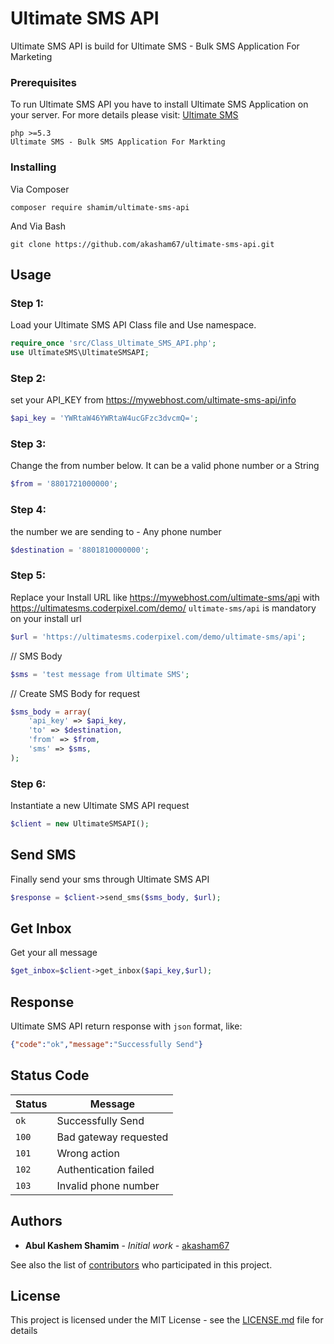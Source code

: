 # Ultimate SMS API

Ultimate SMS API is build for Ultimate SMS - Bulk SMS Application For Marketing


### Prerequisites

To run Ultimate SMS API you have to install Ultimate SMS Application on your server. 
For more details please visit: [Ultimate SMS](https://ultimatesms.coderpixel.com/)
```
php >=5.3
Ultimate SMS - Bulk SMS Application For Markting
```

### Installing
Via Composer
```
composer require shamim/ultimate-sms-api 
```

And Via Bash

```
git clone https://github.com/akasham67/ultimate-sms-api.git
```

## Usage


 ### Step 1:
Load your Ultimate SMS API Class file and Use namespace. 
```php
require_once 'src/Class_Ultimate_SMS_API.php';
use UltimateSMS\UltimateSMSAPI;
```
### Step 2:
set your API_KEY from https://mywebhost.com/ultimate-sms-api/info
```php
$api_key = 'YWRtaW46YWRtaW4ucGFzc3dvcmQ=';
```
### Step 3:
Change the from number below. It can be a valid phone number or a String
```php
$from = '8801721000000';
```

### Step 4:
the number we are sending to - Any phone number
```php
$destination = '8801810000000';
```

### Step 5:
Replace your Install URL like https://mywebhost.com/ultimate-sms/api with https://ultimatesms.coderpixel.com/demo/
`ultimate-sms/api` is mandatory on your install url

```php
$url = 'https://ultimatesms.coderpixel.com/demo/ultimate-sms/api';
```
// SMS Body
```php
$sms = 'test message from Ultimate SMS';
```
// Create SMS Body for request
```php
$sms_body = array(
    'api_key' => $api_key,
    'to' => $destination,
    'from' => $from,
    'sms' => $sms,
);
```

### Step 6: 
Instantiate a new Ultimate SMS API request
```php
$client = new UltimateSMSAPI();
```

## Send SMS
Finally send your sms through Ultimate SMS API
```php
$response = $client->send_sms($sms_body, $url);
```

## Get Inbox
Get your all message
```php
$get_inbox=$client->get_inbox($api_key,$url);
```
## Response
Ultimate SMS API return response with `json` format, like:

```json
{"code":"ok","message":"Successfully Send"}
```

## Status Code

| Status | Message |
| --- | --- |
| `ok` | Successfully Send |
| `100` | Bad gateway requested |
| `101` | Wrong action |
| `102` | Authentication failed |
| `103` | Invalid phone number |

## Authors

* **Abul Kashem Shamim** - *Initial work* - [akasham67](https://github.com/akasham67)

See also the list of [contributors](https://github.com/akasham67/ultimate-sms-api/contributors) who participated in this project.

## License

This project is licensed under the MIT License - see the [LICENSE.md](LICENSE.md) file for details

